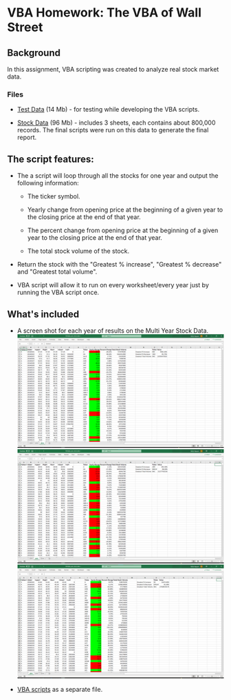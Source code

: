 # VBA Homework: The VBA of Wall Street

## Background

In this assignment, VBA scripting was created to analyze real stock market data.

### Files

* [Test Data](Resources/alphabetical_testing.xlsx) (14 Mb) - for testing while developing the VBA scripts.

* [Stock Data](Resources/Multiple_year_stock_data.xlsx) (96 Mb) - includes 3 sheets, each contains about 800,000 records. The final scripts were run on this data to generate the final report.


## The script features:

* The a script will loop through all the stocks for one year and output the following information:

  * The ticker symbol.

  * Yearly change from opening price at the beginning of a given year to the closing price at the end of that year.

  * The percent change from opening price at the beginning of a given year to the closing price at the end of that year.

  * The total stock volume of the stock.

* Return the stock with the "Greatest % increase", "Greatest % decrease" and "Greatest total volume". 

* VBA script will allow it to run on every worksheet/every year just by running the VBA script once.

## What's included

* A screen shot for each year of  results on the Multi Year Stock Data.
![2014 screenshot](Screenshot2014.png)
![2015 screenshot](Screenshot2015.png)
![2016 screenshot](Screenshot2016.png)

* [VBA scripts](VBA_challenge.vb) as a separate file.

